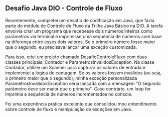 ## Desafio Java DIO - Controle de Fluxo

Recentemente, completei um desafio de codificação em Java, que fazia parte do módulo de Controle de Fluxo da Trilha Java Básico na DIO. A tarefa envolvia criar um programa que recebesse dois números inteiros como parâmetros via terminal e imprimisse uma sequência de números com base na diferença entre esses dois valores. Se o primeiro número fosse maior que o segundo, eu precisava lançar uma exceção customizada.

Para isso, criei um projeto chamado DesafioControleFluxo com duas classes principais: Contador e ParametrosInvalidosException. Na classe Contador, utilizei um Scanner para capturar os valores de entrada e implementei a lógica de contagem. Se os valores fossem inválidos (ou seja, o primeiro maior que o segundo), minha exceção personalizada ParametrosInvalidosException seria lançada com a mensagem "O segundo parâmetro deve ser maior que o primeiro". Caso contrário, um loop for imprimia a sequência de números incrementados no console.

Foi uma experiência prática excelente que consolidou meu entendimento sobre controle de fluxo e manipulação de exceções em Java.
